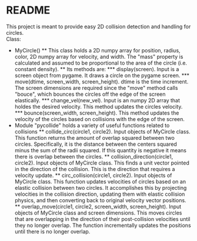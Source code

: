 README
======
This project is meant to provide easy 2D collision detection and handling for circles.  
Class:
* MyCircle()
** This class holds a 2D numpy array for position, radius, color, 2D numpy array for velocity, and width.  The "mass" property is calculated and assumed to be proportional to the area of the circle (i.e. constant density).
** Its methods are:
*** display(screen).  Input is a screen object from pygame.  It draws a circle on the pygame screen.
*** move(dtime, screen_width, screen_height).  dtime is the time increment.  The screen dimensions are required since the "move" method calls "bouce", which bounces the circles off the edge of the screen elastically.
*** change_vel(new_vel).  Input is an numpy 2D array that holdes the desired velocity.  This method updates the circles velocity.
*** bounce(screen_width, screen_height).  This method updates the velocity of the circles based on collisions with the edge of the screen.
* Module "pycollide" holds a variety of useful functions related to collisions
** collide_circ(circle1, circle2).  Input objects of MyCircle class.  This function returns the amount of overlap squared between two circles.  Specifically, it is the distance between the centers squared minus the sum of the radii squared.  If this quantity is negative it means there is overlap between the circles.
** collision_direction(circle1, circle2).  Input objects of MyCircle class.  This finds a unit vector pointed in the direction of the collision.  This is the direction that requires a velocity update.
** circ_collision(circle1, circle2).  Input objects of MyCircle class.  This function updates velocities of circles based on an elastic collision between two circles.  It accomplishes this by projecting velocities in the collision direction, updating them with elastic collision physics, and then converting back to original velocity vector positions.
** overlap_move(circle1, circle2, screen_width, screen_height).  Input objects of MyCircle class and screen dimensions.  This moves circles that are overlapping in the direction of their post-collision velocities until they no longer overlap.  The function incrementally updates the positions until there is no longer overlap.
